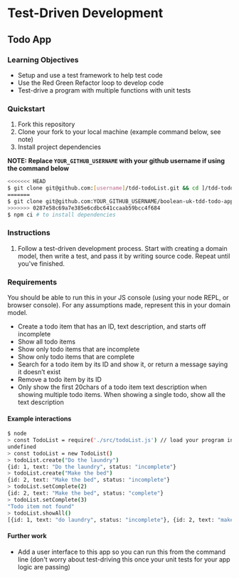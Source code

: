 # Test-Driven Development

## Todo App

### Learning Objectives
- Setup and use a test framework to help test code
- Use the Red Green Refactor loop to develop code
- Test-drive a program with multiple functions with unit tests

### Quickstart
1. Fork this repository
2. Clone your fork to your local machine (example command below, see note)
3. Install project dependencies

**NOTE: Replace `YOUR_GITHUB_USERNAME` with your github username if using the command below**
```sh
<<<<<<< HEAD
$ git clone git@github.com:[username]/tdd-todoList.git && cd ]/tdd-todoList
=======
$ git clone git@github.com:YOUR_GITHUB_USERNAME/boolean-uk-tdd-todo-app.git && cd boolean-uk-tdd-todo-app
>>>>>>> 0287e58c69a7e385e6cdbc641ccaab59bcc4f684
$ npm ci # to install dependencies
```

### Instructions
1. Follow a test-driven development process. Start with creating a domain model, then write a test, and pass it by writing source code. Repeat until you've finished.

### Requirements

You should be able to run this in your JS console (using your node REPL, or browser console). For any assumptions made, represent this in your domain model.

- Create a todo item that has an ID, text description, and starts off incomplete
- Show all todo items
- Show only todo items that are incomplete
- Show only todo items that are complete
- Search for a todo item by its ID and show it, or return a message saying it doesn’t exist
- Remove a todo item by its ID
- Only show the first 20chars of a todo item text description when showing multiple todo items. When showing a single todo, show all the text description

#### Example interactions
```sh
$ node
> const TodoList = require('./src/todoList.js') // load your program into your REPL
undefined
> const todoList = new TodoList()
> todoList.create("Do the laundry")
{id: 1, text: "Do the laundry", status: "incomplete"}
> todoList.create("Make the bed")
{id: 2, text: "Make the bed", status: "incomplete"}
> todoList.setComplete(2)
{id: 2, text: "Make the bed", status: "complete"}
> todoList.setComplete(3)
"Todo item not found"
> todoList.showAll()
[{id: 1, text: "do laundry", status: "incomplete"}, {id: 2, text: "make the bed", status: "complete"}]
```

#### Further work

- Add a user interface to this app so you can run this from the command line (don't worry about test-driving this once your unit tests for your app logic are passing)
